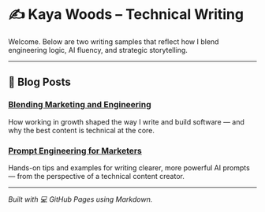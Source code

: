 # ✍️ Kaya Woods – Technical Writing

Welcome. Below are two writing samples that reflect how I blend engineering logic, AI fluency, and strategic storytelling.

---

## 📄 Blog Posts

### [Blending Marketing and Engineering](./blending-marketing-and-engineering.md)  
How working in growth shaped the way I write and build software — and why the best content is technical at the core.

### [Prompt Engineering for Marketers](./prompt-engineering-for-marketers.md)  
Hands-on tips and examples for writing clearer, more powerful AI prompts — from the perspective of a technical content creator.

---

*Built with 💻 GitHub Pages using Markdown.*

